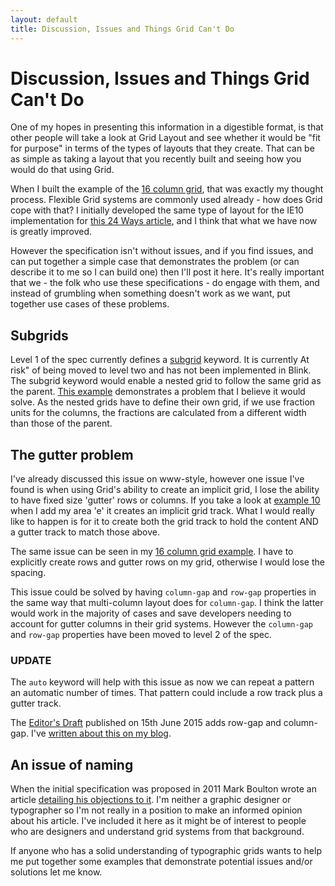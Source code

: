 ```yaml
---
layout: default
title: Discussion, Issues and Things Grid Can't Do
---
```


# Discussion, Issues and Things Grid Can't Do

One of my hopes in presenting this information in a digestible format, is that other people will take a look at Grid Layout and see whether it would be "fit for purpose" in terms of the types of layouts that they create. That can be as simple as taking a layout that you recently built and seeing how you would do that using Grid.

When I built the example of the [16 column grid](http://gridbyexample.com/examples/code/layout4.html), that was exactly my thought process. Flexible Grid systems are commonly used already - how does Grid cope with that? I initially developed the same type of layout for the IE10 implementation for [this 24 Ways article](http://24ways.org/2012/css3-grid-layout/), and I think that what we have now is greatly improved.

However the specification isn't without issues, and if you find issues, and can put together a simple case that demonstrates the problem (or can describe it to me so I can build one) then I'll post it here. It's really important that we - the folk who use these specifications - do engage with them, and instead of grumbling when something doesn't work as we want, put together use cases of these problems.

## Subgrids

Level 1 of the spec currently defines a [subgrid](http://dev.w3.org/csswg/css-grid/#subgrids) keyword. It is currently At risk" of being moved to level two and has not been implemented in Blink. The subgrid keyword would enable a nested grid to follow the same grid as the parent. [This example](/examples/code/layout6.html) demonstrates a problem that I believe it would solve. As the nested grids have to define their own grid, if we use fraction units for the columns, the fractions are calculated from a different width than those of the parent. 

## The gutter problem

I've already discussed this issue on www-style, however one issue I've found is when using Grid's ability to create an implicit grid, I lose the ability to have fixed size 'gutter' rows or columns. If you take a look at [example 10](/examples/#example10) when I add my area 'e' it creates an implicit grid track. What I would really like to happen is for it to create both the grid track to hold the content AND a gutter track to match those above.

The same issue can be seen in my [16 column grid example](http://gridbyexample.com/examples/code/layout4.html). I have to explicitly create rows and gutter rows on my grid, otherwise I would lose the spacing.

This issue could be solved by having `column-gap` and `row-gap` properties in the same way that multi-column layout does for `column-gap`. I think the latter would work in the majority of cases and save developers needing to account for gutter columns in their grid systems. However the `column-gap` and `row-gap` properties have been moved to level 2 of the spec.

### UPDATE

The `auto` keyword will help with this issue as now we can repeat a pattern an automatic number of times. That pattern could include a row track plus a gutter track.

The [Editor's Draft](http://dev.w3.org/csswg/css-grid-1/#gutters) published on 15th June 2015 adds row-gap and column-gap. I've [written about this on my blog](http://rachelandrew.co.uk/archives/2015/06/19/css-grid-layout-solving-the-gutter-problem/).

## An issue of naming

When the initial specification was proposed in 2011 Mark Boulton wrote an article [detailing his objections to it](http://www.markboulton.co.uk/journal/rethinking-css-grids). I'm neither a graphic designer or typographer so I'm not really in a position to make an informed opinion about his article. I've included it here as it might be of interest to people who are designers and understand grid systems from that background. 

If anyone who has a solid understanding of typographic grids wants to help me put together some examples that demonstrate potential issues and/or solutions let me know.